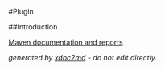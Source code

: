 
#Plugin

##Introduction


[Maven documentation and reports](http://dev.lutece.paris.fr/plugins/module-form-exportdirectory/)



 *generated by [xdoc2md](https://github.com/lutece-platform/tools-maven-xdoc2md-plugin) - do not edit directly.*